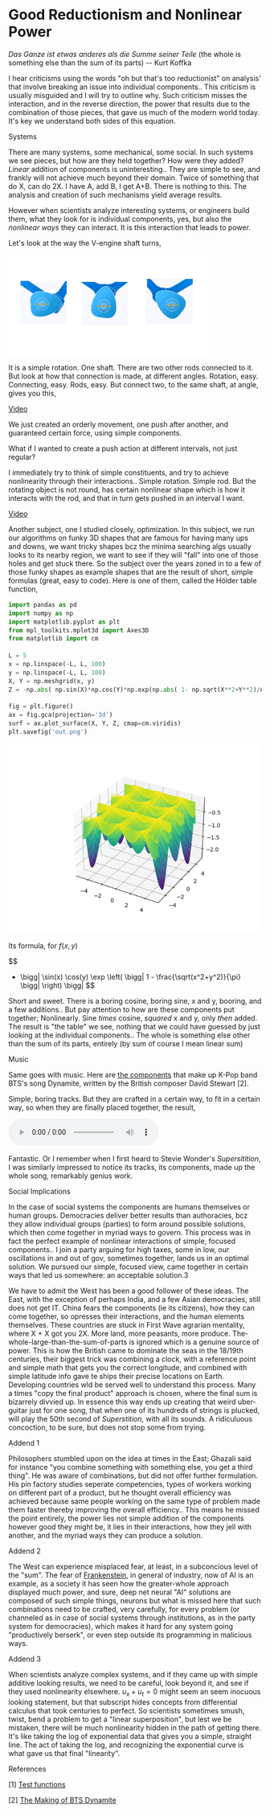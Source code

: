 # Good Reductionism and Nonlinear Power

*Das Ganze ist etwas anderes als die Summe seiner Teile* (the whole
is something else than the sum of its parts) -- Kurt Koffka

I hear criticisms using the words "oh but that's too reductionist" on
analysis' that involve breaking an issue into individual
components.. This criticism is usually misguided and I will try to
outline why. Such criticism misses the interaction, and in the reverse
direction, the power that results due to the combination of those
pieces, that gave us much of the modern world today. It's key we
understand both sides of this equation.

Systems

There are many systems, some mechanical, some social. In such systems
we see pieces, but how are they held together? How were they added?
*Linear* addition of components is uninteresting.. They are simple to
see, and frankly will not achieve much beyond their domain.  Twice of
something that do X, can do 2X. I have A, add B, I get A+B. There is
nothing to this. The analysis and creation of such mechanisms yield
average results.

However when scientists analyze interesting systems, or engineers
build them, what they look for is individual components, yes, but also
the *nonlinear ways* they can interact. It is this interaction that
leads to power.

Let's look at the way the V-engine shaft turns,

![](vengine.png)

It is a simple rotation. One shaft. There are two other rods connected
to it. But look at how that connection is made, at different
angles. Rotation, easy. Connecting, easy. Rods, easy. But connect two,
to the same shaft, at angle, gives you this,

[Video](https://drive.google.com/uc?export=view&id=18wE8NaHsydycnITM_OGuDX3WMrjndPgN)

We just created an orderly movement, one push after another, and guaranteed
certain force, using simple components.

What if I wanted to create a push action at different intervals, not
just regular?

I immediately try to think of simple constituents, and try to achieve
nonlinearity through their interactions.. Simple rotation. Simple
rod. But the rotating object is not round, has certain nonlinear shape
which is how it interacts with the rod, and that in turn gets pushed
in an interval I want.

[Video](diff-rhytm.gif)

Another subject, one I studied closely, optimization. In this subject,
we run our algorithms on funky 3D shapes that are famous for having
many ups and downs, we want tricky shapes bcz the minima searching
algs usually looks to its nearby region, we want to see if they will
"fall" into one of those holes and get stuck there. So the subject
over the years zoned in to a few of those funky shapes as example
shapes that are the result of short, simple formulas (great, easy to
code).  Here is one of them, called the Hölder table function,


```python
import pandas as pd
import numpy as np
import matplotlib.pyplot as plt
from mpl_toolkits.mplot3d import Axes3D    
from matplotlib import cm

L = 5
x = np.linspace(-L, L, 100)
y = np.linspace(-L, L, 100)
X, Y = np.meshgrid(x, y)                            
Z = -np.abs( np.sin(X)*np.cos(Y)*np.exp(np.abs( 1- np.sqrt(X**2+Y**2)/np.pi  ))  )

fig = plt.figure()
ax = fig.gca(projection='3d')                      
surf = ax.plot_surface(X, Y, Z, cmap=cm.viridis)
plt.savefig('out.png')
```

![](holder.png)

Its formula, for $f(x,y)$

$$
- \bigg|
\sin(x) \cos(y) \exp \left( \bigg| 1 - \frac{\sqrt(x^2+y^2)}{\pi}  \bigg| \right)
\bigg| 
$$

Short and sweet. There is a boring cosine, boring sine, x and y,
booring, and a few additions.. But pay attention to how are these
components put together; Nonlinearly. Sine *times* cosine, *squared* x
and y, only *then* added. The result is "the table" we see, nothing
that we could have guessed by just looking at the individual
components.. The whole is something else other than the sum of its
parts, entirely (by sum of course I mean linear sum)

Music

Same goes with music. Here are [the components](bts.html) that make up
K-Pop band BTS's song Dynamite, written by the British composer David
Stewart [2].


Simple, boring tracks. But they are crafted in a certain way, to fit
in a certain way, so when they are finally placed together, the result,

<audio controls="controls">
  <source src="https://drive.google.com/uc?export=view&id=1MzNva_prkzCmM2O3FmhtotyOtU1AtHvD">
</audio>

Fantastic. Or I remember when I first heard to Stevie Wonder's
*Supersitition*, I was similarly impressed to notice its tracks, its
components, made up the whole song, remarkably genius work.

Social Implications

In the case of social systems the components are humans themselves or
human groups. Democracies deliver better results than authoracies, bcz
they allow individual groups (parties) to form around possible
solutions, which then come together in myriad ways to govern. This
process was in fact the perfect example of nonlinear interactions of
simple, focused components.. I join a party arguing for high taxes,
some in low, our oscillations in and out of gov, sometimes together,
lands us in an optimal solution. We pursued our simple, focused view,
came together in certain ways that led us somewhere: an acceptable solution.3	

We have to admit the West has been a good follower of these ideas. The
East, with the exception of perhaps India, and a few Asian
democracies, still does not get IT. China fears the components (ie its
citizens), how they can come together, so opresses their interactions,
and the human elements themselves. These countries are stuck in First
Wave agrarian mentality, where X + X got you 2X. More land, more
peasants, more produce. The-whole-large-than-the-sum-of-parts is
ignored which is a genuine source of power. This is how the British
came to dominate the seas in the 18/19th centuries, their biggest
trick was combining a clock, with a reference point and simple math
that gets you the correct longitude, and combined with simple latitude
info gave te ships their precise locations on Earth. Developing
countries wld be served well to understand this process. Many a times
"copy the final product" approach is chosen, where the final sum is
bizarrely divvied up. In essence this way ends up creating that weird
uber-guitar just for one song, that when one of its hundreds of
strings is plucked, will play the 50th second of *Superstition*, with
all its sounds. A ridiculuous concoction, to be sure, but does not
stop some from trying.

Addend 1

Philosophers stumbled upon on the idea at times in the East; Ghazali
said for instance "you combine something with something else, you get
a third thing". He was aware of combinations, but did not offer
further formulation. His pin factory studies seperate competencies,
types of workers working on different part of a product, but he
thought overall efficiency was achieved because same people working on
the same type of problem made them faster thereby improving the
overall efficiency.. This means he missed the point entirely, the
power lies not simple addition of the components however good they
might be, it lies in their interactions, how they jell with another,
and the myriad ways they can produce a solution.

Addend 2

The West can experience misplaced fear, at least, in a subconcious
level of the "sum". The fear of
[Frankenstein](2020/07/robot-frankenstein.md), in general of industry,
now of AI is an example, as a society it has seen how the
greater-whole approach displayed much power, and sure, deep net neural
"AI" solutions are composed of such simple things, neurons but what is
missed here that such combinations need to be crafted, very carefully,
for every problem (or channeled as in case of social systems through
institutions, as in the party system for democracies), which makes it
hard for any system going "productively berserk", or even step outside
its programming in malicious ways.

Addend 3

When scientists analyze complex systems, and if they came up with
simple additive looking results, we need to be careful, look beyond
it, and see if they used nonlinearity elsewhere. $u_x + u_t = 0$ might
seem an seem inocuous looking statement, but that subscript hides
concepts from differential calculus that took centuries to perfect. So
scientists sometimes smush, twist, bend a problem to get a "linear
superposition", but lest we be mistaken, there will be much
nonlinearity hidden in the path of getting there. It's like taking the
log of exponential data that gives you a simple, straight line. The
act of taking the log, and recognizing the exponential curve is what
gave us that final "linearity".

References

[1] [Test functions](https://en.wikipedia.org/wiki/Test_functions_for_optimization)

[2] [The Making of BTS Dynamite](https://youtu.be/qBCM1Fy-ByY?t=33)

